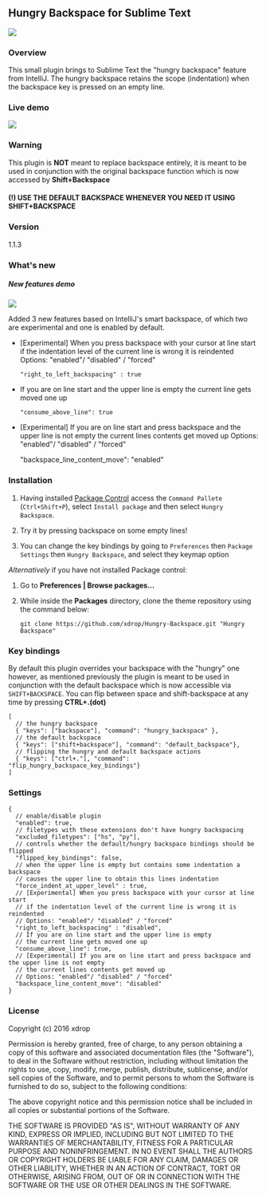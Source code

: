 Hungry Backspace for Sublime Text
------------------------------------

[![](https://img.shields.io/badge/package-control-blue.svg?style=plastic)](https://packagecontrol.io/packages/Hungry%20Backspace)

### Overview

This small plugin brings to Sublime Text the "hungry backspace" feature from IntelliJ. The hungry backspace retains the scope (indentation) when the backspace key is pressed on an empty line. 

### Live demo

![](http://i.imgur.com/raML27M.gif)

### Warning

This plugin is **NOT** meant to replace backspace entirely, it is meant to be used in conjunction with the original backspace function which is now accessed by **Shift+Backspace**

#### (!) USE THE DEFAULT BACKSPACE WHENEVER YOU NEED IT USING SHIFT+BACKSPACE



### Version

1.1.3

### What's new

##### New features demo

![](http://i.imgur.com/5cNpCV3.gif)

  Added 3 new features based on IntelliJ's smart backspace, of which two are experimental and one is enabled by default.

  *  [Experimental] When you press backspace with your cursor at line start
     if the indentation level of the current line is wrong it is reindented
     Options: "enabled"/ "disabled" / "forced"

     `"right_to_left_backspacing" : true`

  *  If you are on line start and the upper line is empty
     the current line gets moved one up

     `"consume_above_line": true`

  *  [Experimental] If you are on line start and press backspace and the upper line is not empty
     the current lines contents get moved up
     Options: "enabled"/ "disabled" / "forced"
     
     "backspace_line_content_move": "enabled"




### Installation


1. Having installed [Package Control](https://packagecontrol.io/installation) access the `Command Pallete` (`Ctrl+Shift+P`), select `Install package` and then select `Hungry Backspace`.

2. Try it by pressing backspace on some empty lines!

3. You can change the key bindings by going to `Preferences` then `Package Settings` then `Hungry Backspace`, and select they keymap option

*Alternatively* if you have not installed Package control:

1. Go to **Preferences | Browse packages...**
2. While inside the **Packages** directory, clone the theme repository using the command below: 

    `git clone https://github.com/xdrop/Hungry-Backspace.git "Hungry Backspace"`

### Key bindings
By default this plugin overrides your backspace with the "hungry" one however, as mentioned previously the plugin is meant to be used in conjunction with the default backspace which is now accessible via `SHIFT+BACKSPACE`. You can flip between space and shift-backspace at any time by pressing **CTRL+.(dot)**

```
[
  // the hungry backspace
  { "keys": ["backspace"], "command": "hungry_backspace" },
  // the default backspace
  { "keys": ["shift+backspace"], "command": "default_backspace"},
  // flipping the hungry and default backspace actions
  { "keys": ["ctrl+."], "command": "flip_hungry_backspace_key_bindings"}
]
```

### Settings
```
{
  // enable/disable plugin
  "enabled": true,
  // filetypes with these extensions don't have hungry backspacing
  "excluded_filetypes": ["hs", "py"],
  // controls whether the default/hungry backspace bindings should be flipped
  "flipped_key_bindings": false,
  // when the upper line is empty but contains some indentation a backspace
  // causes the upper line to obtain this lines indentation
  "force_indent_at_upper_level" : true,
  // [Experimental] When you press backspace with your cursor at line start
  // if the indentation level of the current line is wrong it is reindented
  // Options: "enabled"/ "disabled" / "forced"
  "right_to_left_backspacing" : "disabled",
  // If you are on line start and the upper line is empty
  // the current line gets moved one up
  "consume_above_line": true,
  // [Experimental] If you are on line start and press backspace and the upper line is not empty
  // the current lines contents get moved up
  // Options: "enabled"/ "disabled" / "forced"
  "backspace_line_content_move": "disabled"
}
```


### License

Copyright (c) 2016 xdrop


Permission is hereby granted, free of charge, to any person obtaining a copy
of this software and associated documentation files (the "Software"), to deal
in the Software without restriction, including without limitation the rights
to use, copy, modify, merge, publish, distribute, sublicense, and/or sell
copies of the Software, and to permit persons to whom the Software is
furnished to do so, subject to the following conditions:


The above copyright notice and this permission notice shall be included in
all copies or substantial portions of the Software.


THE SOFTWARE IS PROVIDED "AS IS", WITHOUT WARRANTY OF ANY KIND, EXPRESS OR
IMPLIED, INCLUDING BUT NOT LIMITED TO THE WARRANTIES OF MERCHANTABILITY,
FITNESS FOR A PARTICULAR PURPOSE AND NONINFRINGEMENT. IN NO EVENT SHALL THE
AUTHORS OR COPYRIGHT HOLDERS BE LIABLE FOR ANY CLAIM, DAMAGES OR OTHER
LIABILITY, WHETHER IN AN ACTION OF CONTRACT, TORT OR OTHERWISE, ARISING FROM,
OUT OF OR IN CONNECTION WITH THE SOFTWARE OR THE USE OR OTHER DEALINGS IN
THE SOFTWARE.

